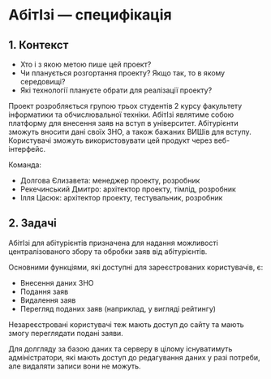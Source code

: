 # АбітІзі — специфікація

## 1. Контекст

- Хто і з якою метою пише цей проект?
- Чи планується розгортання проекту? Якщо так, то в якому середовищі?
- Які технології плануєте обрати для реалізації проекту?

Проект розробляється групою трьох студентів 2 курсу факультету інформатики
та обчислювальної техніки.
АбітІзі являтиме собою платформу для внесення заяв на вступ
в університет. Абітурієнти зможуть вносити дані своїх ЗНО, а також бажаних
ВИШів для вступу. Користувачі зможуть використовувати цей продукт через
веб-інтерфейс.

Команда:

* Долгова Єлизавета: менеджер проекту, розробник
* Рекечинський Дмитро: архітектор проекту, тімлід, розробник
* Ілля Цасюк: архітектор проекту, тестувальник, розробник

## 2. Задачі

АбітІзі для абітурієнтів призначена для надання можливості
централізованого збору та обробки заяв від абітурієнтів.

Основними функціями, які доступні для зареєстрованих користувачів, є:

* Внесення даних ЗНО
* Подання заяв
* Видалення заяв
* Перегляд поданих заяв (наприклад, у вигляді рейтингу)

Незареєстровані користувачі теж мають доступ до сайту та мають змогу
переглядати подані заяви.

Для долгляду за базою даних та серверу в цілому існуватимуть адміністратори,
які мають доступ до редагування даних у разі потреби, але видаляти записи
вони не можуть.